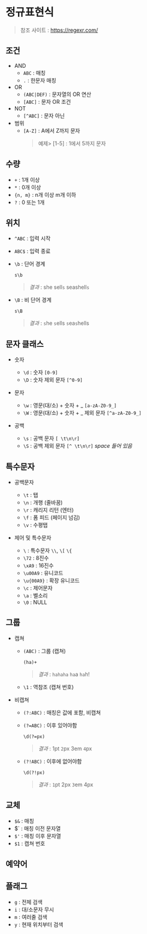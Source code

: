 # 정규표현식

> 참조 사이트 : https://regexr.com/


## 조건
  - AND
    + `ABC` : 매칭
    + ` . ` : 한문자 매칭
  - OR
    + `(ABC|DEF)` : 문자열의 OR 연산 
    + `[ABC]` : 문자 OR 조건
  - NOT
    + `[^ABC]` : 문자 아닌
  - 범위
    + `[A-Z]` : A에서 Z까지 문자
      > 예제> [1-5] : 1에서 5까지 문자
    
## 수량
  - `+` : 1개 이상
  - `*` : 0개 이상
  - `{n, m}` : n개 이상 m개 이하
  - `?` : 0 또는 1개

## 위치
  - `^ABC` : 입력 시작
  - `ABC$` : 입력 종료
  - `\b` : 단어 경계
    ```
    s\b
    ``` 
    > *결과* : she sell`s` seashell`s`

  - `\B` : 비 단어 경계
    ```
    s\B
    ``` 
    > *결과* : `s`he `s`ells `s`ea`s`hells

## 문자 클래스
  - 숫자
    + `\d` : 숫자 `[0-9]`
    + `\D` : 숫자 제외 문자 `[^0-9] `
  
  - 문자
    + `\w` : 영문(대/소) + 숫자 + _ `[a-zA-Z0-9_]`
    + `\W` : 영문(대/소) + 숫자 + _ 제외 문자 `[^a-zA-Z0-9_]`

  - 공백
    + `\s` : 공백 문자  `[ \t\n\r]`
    + `\S` : 공백 제외 문자 `[^ \t\n\r]`  *space 들어 있음*

## 특수문자
  - 공백문자
    + `\t` : 탭
    + `\n` : 개행 (줄바꿈)
    + `\r` : 캐리지 리턴 (엔터)
    + `\f` : 폼 피드 (페이지 넘김)
    + `\v` : 수평탭

  - 제어 및 특수문자
    + `\` : 특수문자   `\\`, `\[`  `\{`  
    + `\72` : 8진수
    + `\xA9` : 16진수
    + `\u00A9` : 유니코드
    + `\u{00A9}` : 확장 유니코드
    + `\c` : 제어문자
    + `\a` : 벨소리
    + `\0` : NULL

## 그룹
  - 캡쳐
    + `(ABC)` : 그룹 (캡쳐)
      ```
      (ha)+
      ``` 
      > *결과* : `hahaha` `ha`a `ha`h!
    + `\1` : 역참조 (캡쳐 번호)

  - 비캡쳐
    + `(?:ABC)` : 매칭은 값에 포함, 비캡쳐
    + `(?=ABC)` : 이후 있어야함 
      ```
      \d(?=px)
      ``` 
      > *결과* : 1pt `2`px 3em `4`px

    + `(?!ABC)` : 이후에 없어야함
      ```
      \d(?!px)
      ``` 
      > *결과* : `1`pt 2px `3`em 4px

## 교체
  - `$&` : 매칭
  - $` : 매칭 이전 문자열
  - `$'` : 매칭 이후 문자열
  - `$1` : 캡쳐 번호

## 예약어

## 플래그
  - `g` : 전체 검색
  - `i` : 대/소문자 무시
  - `m` : 여러줄 검색
  - `y` : 현재 위치부터 검색

